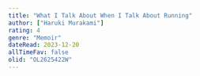 ```yaml
---
title: "What I Talk About When I Talk About Running"
author: ["Haruki Murakami"]
rating: 4
genre: "Memoir"
dateRead: 2023-12-20
allTimeFav: false
olid: "OL2625422W"
---
```


